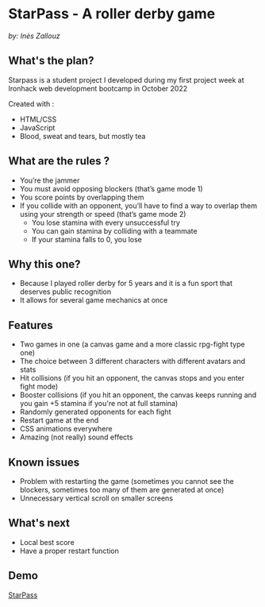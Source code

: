 # StarPass - A roller derby game

_by: Inès Zallouz_

## What's the plan?

Starpass is a student project I developed during my first project week at Ironhack web development bootcamp in October 2022

Created with :
- HTML/CSS
- JavaScript
- Blood, sweat and tears, but mostly tea

## What are the rules ?

- You’re the jammer
- You must avoid opposing blockers (that’s game mode 1)
- You score points by overlapping them
- If you collide with an opponent, you’ll have to find a way to overlap them using your strength or speed (that’s game mode 2)
    - You lose stamina with every unsuccessful try
    - You can gain stamina by colliding with a teammate
    - If your stamina falls to 0, you lose

## Why this one?

- Because I played roller derby for 5 years and it is a fun sport that deserves public recognition
- It allows for several game mechanics at once

## Features

- Two games in one (a canvas game and a more classic rpg-fight type one)
- The choice between 3 different characters with different avatars and stats
- Hit collisions (if you hit an opponent, the canvas stops and you enter fight mode)
- Booster collisions (if you hit an opponent, the canvas keeps running and you gain +5 stamina if you're not at full stamina)
- Randomly generated opponents for each fight
- Restart game at the end
- CSS animations everywhere
- Amazing (not really) sound effects

## Known issues

- Problem with restarting the game (sometimes you cannot see the blockers, sometimes too many of them are generated at once)
- Unnecessary vertical scroll on smaller screens

## What's next

- Local best score
- Have a proper restart function


## Demo

[StarPass](https://inesza.github.io/starpass-game/ "StarPass - A roller derby game")

